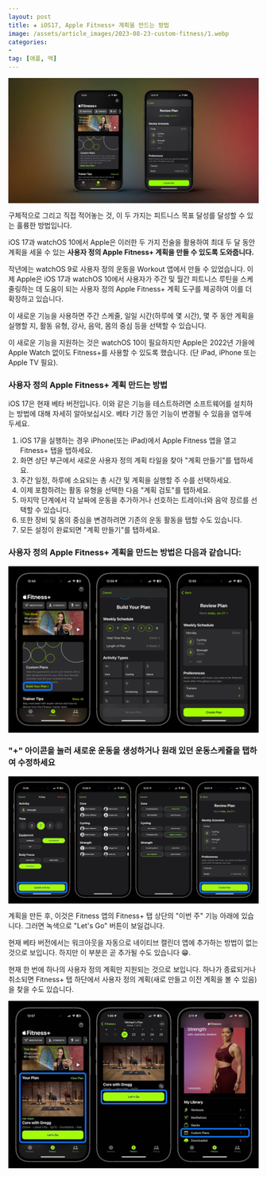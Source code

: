 ```yaml
---
layout: post  
title: ✚ iOS17, Apple Fitness+ 계획을 만드는 방법
image: /assets/article_images/2023-08-23-custom-fitness/1.webp
categories:
- 
tag: [애플, 맥]
---
```


<div class="markdown-image">
<img src="/assets/article_images/2023-08-23-custom-fitness/1.webp" alt="" align="middle"/> </div>


<p class="drop-korean">
구체적으로 그리고 직접 적어놓는 것, 이 두 가지는 피트니스 목표 달성를 달성할 수 있는 훌륭한 방법입니다.
</p>

iOS 17과 watchOS 10에서 Apple은 이러한 두 가지 전술을 활용하여 최대 두 달 동안 계획을 세울 수 있는 **사용자 정의 Apple Fitness+ 계획을 만들 수 있도록 도와줍니다.**

작년에는 watchOS 9로 사용자 정의 운동을 Workout 앱에서 만들 수 있었습니다. 이제 Apple은 iOS 17과 watchOS 10에서 사용자가 주간 및 월간 피트니스 루틴을 스케줄링하는 데 도움이 되는 사용자 정의 Apple Fitness+ 계획 도구를 제공하여 이를 더 확장하고 있습니다.

이 새로운 기능을 사용하면 주간 스케줄, 일일 시간(하루에 몇 시간), 몇 주 동안 계획을 실행할 지, 활동 유형, 강사, 음악, 몸의 중심 등을 선택할 수 있습니다.

이 새로운 기능을 지원하는 것은 watchOS 10이 필요하지만 Apple은 2022년 가을에 Apple Watch 없이도 Fitness+를 사용할 수 있도록 했습니다. (단 iPad, iPhone 또는 Apple TV 필요).

### 사용자 정의 Apple Fitness+ 계획 만드는 방법

iOS 17은 현재 베타 버전입니다. 이와 같은 기능을 테스트하려면 소프트웨어를 설치하는 방법에 대해 자세히 알아보십시오. 베타 기간 동안 기능이 변경될 수 있음을 염두에 두세요.

1. iOS 17을 실행하는 경우 iPhone(또는 iPad)에서 Apple Fitness 앱을 열고 Fitness+ 탭을 탭하세요.
2. 화면 상단 부근에서 새로운 사용자 정의 계획 타일을 찾아 "계획 만들기"를 탭하세요.
3. 주간 일정, 하루에 소요되는 총 시간 및 계획을 실행할 주 수를 선택하세요.
4. 이제 포함하려는 활동 유형을 선택한 다음 "계획 검토"를 탭하세요.
5. 마지막 단계에서 각 날짜에 운동을 추가하거나 선호하는 트레이너와 음악 장르를 선택할 수 있습니다.
6. 또한 장비 및 몸의 중심을 변경하려면 기존의 운동 활동을 탭할 수도 있습니다.
7. 모든 설정이 완료되면 "계획 만들기"를 탭하세요.

### 사용자 정의 Apple Fitness+ 계획을 만드는 방법은 다음과 같습니다:
<div class="markdown-image">
<img src="/assets/article_images/2023-08-23-custom-fitness/2.webp" alt="" align="middle"/> </div>

### "+" 아이콘을 눌러 새로운 운동을 생성하거나 원래 있던 운동스케쥴을 탭하여 수정하세요 
<div class="markdown-image">
<img src="/assets/article_images/2023-08-23-custom-fitness/3.webp" alt="" align="middle"/> </div>

계획을 만든 후, 이것은 Fitness 앱의 Fitness+ 탭 상단의 "이번 주" 기능 아래에 있습니다.
그러면 녹색으로 "Let's Go" 버튼이 보일겁니다.

현재 베타 버전에서는 워크아웃을 자동으로 네이티브 캘린더 앱에 추가하는 방법이 없는 것으로 보입니다. 하지만 이 부분은 곧 추가될 수도 있습니다 😁.

현재 한 번에 하나의 사용자 정의 계획만 지원되는 것으로 보입니다. 하나가 종료되거나 취소되면 Fitness+ 탭 하단에서 사용자 정의 계획(새로 만들고 이전 계획을 볼 수 있음)을 찾을 수도 있습니다.

<div class="markdown-image">
<img src="/assets/article_images/2023-08-23-custom-fitness/4.webp" alt="" align="middle"/> </div>

